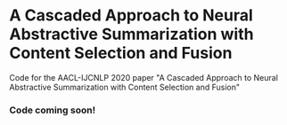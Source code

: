# A Cascaded Approach to Neural Abstractive Summarization with Content Selection and Fusion
Code for the AACL-IJCNLP 2020 paper "A Cascaded Approach to Neural Abstractive Summarization with Content Selection and Fusion"

### Code coming soon!

